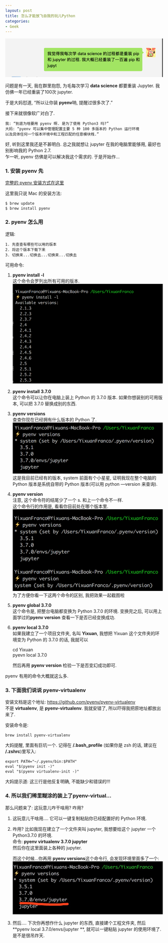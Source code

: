 ```yaml
---
layout: post
title: 怎么才能放飞自我的玩儿Python
categories:
- Geek
---  
```


![multi](/images/multi.png)

问题是有一天, 我在群里抱怨, 为毛每次学习 **data science** 都要重装 Jupyter. 我仿佛一年已经重装了100次 jupyter.

于是大妈怼道, “所以让你装 **pyenv**呐, 提醒过很多次了.”

接下来就很像软广对白了.

    我: “到底为啥要用 pyenv 啊. 是为了使用 Python3 吗?”  
    大妈: “pyenv 可以集中管理配置主要 5 种 100 多版本的 Python 运行环境  
    以及具体任何一个版本环境中和工程匹配的任意模块桟.”  

好, 听到这里我还是不甚明白. 总之我就想让 jupyter 在我的电脑里能够用, 最好也别影响我的 Python 2.7.    
乍一听, pyenv 仿佛是可以解决我这个需求的. 于是开始作…

### 1. 安装 pyenv 先  
[完整的 pyenv 安装方式在这里](https://github.com/pyenv/pyenv)

这里我只说 Mac 的安装方法:  

    $ brew update  
    $ brew install pyenv   

### 2. pyenv 怎么用  

逻辑:  

    1. 先查查有哪些可以用的版本   
    2. 将这个版本下载下来  
    3. 切换来...切换去...切换来...切换去    

可用命令:
1. **pyenv install -l**    
	这个命令会罗列出所有可用的版本.      
	![pyenvInstallL](/images/pyenvInstallL.png)   
2. **pyenv install 3.7.0**    
	这个命令可以让你在电脑上装上 Python 的 3.7.0 版本. 如果你想装别的可用版本, 可以把 3.7.0 替换成别的东西.  
3. **pyenv versions**   
	查查你现在已经拥有什么版本的 Python 了.  
	![pyenvVersions](/images/pyenvVersions.png)     
	这是我目前已经有的版本, system 前面有个小星星, 证明我现在整个电脑的 Python 版本是系统自带的 Python 版本(可以用 python —version 来查询).  
4.  **pyenv version**    
	注意, 这个命令符的结尾少了一个 s. 和上一个命令不一样.  
	这个命令行的作用是, 看看你目前处在哪个版本里.  
	![pyenvVersion](/images/pyenvVersion.png)    
	为了方便你看一下这两个命令的区别, 我把效果一起截图啦  
5. **pyenv global 3.7.0**    
	这个命令是, 把整台电脑都变换为 Python 3.7.0 的环境. 变换完之后, 可以用上面学过的**pyenv version** 查看一下是否已经变换成功.
6. **pyenv local 3.7.0**   
	如果我建立了一个项目文件夹, 名叫 **Yixuan**, 我想把 Yixuan 这个文件夹的环境变为 Python 的 3.7.0 的话, 我就可以   

    cd Yixuan    
    pyevn local 3.7.0  

	然后再用 **pyenv version** 检验一下是否变幻成功即可.  

pyenv 有用的命令大概就这么多.   

### 3. 下面我们说说  pyenv-virtualenv

安装文档是这个地址: https://github.com/pyenv/pyenv-virtualenv  
不是 **virtualenv**, 是 **pyenv-virtualenv**. 我就安错了, 所以吓得我把原地址都放出来了.  

安装命令是:

    brew install pyenv-virtualenv   

大妈提醒, 里面有巨坑一个. 记得在 **/.bash\_profile** (如果你是 zsh 的话, 建议在 **/.zshrc**)里写入:  

    export PATH="~/.pyenv/bin:$PATH"    
    eval "$(pyenv init -)"    
    eval "$(pyenv virtualenv-init -)"    

大妈提示道: 这三行是他反复明确, 不能缺少和错误的!!!  

### 4. 所以我们稀里糊涂的装上了pyenv-virtual…
那么问题来了: 这玩意儿咋干啥用? 咋用?

1. 这玩意儿干啥用….
	它可以一键复制粘贴你已经配置好的 Python 环境.
2. 咋用?
	比如我现在建立了一个文件夹叫 jupyter, 我想要给这个 jupyter 一个 Python3.7.0 的环境.  
	命令: **pyenv virtualenv 3.7.0 jupyter**  
	然后你在这里面装上各种的 jupyter.  

	而这个时候…你再用 **pyenv versions**这个命令行, 会发现环境里面多了一个:
	![jupyterEvn](/images/jupyterEvn.jpg)   
3. 然后….
	下次你再想作什么 jupyter 的东西, 直接建个工程文件夹, 然后 **pyenv local 3.7.0/envs/jupyter **, 就可以一键粘贴 jupyter 的使用环境了. 是不是很吊炸天.
